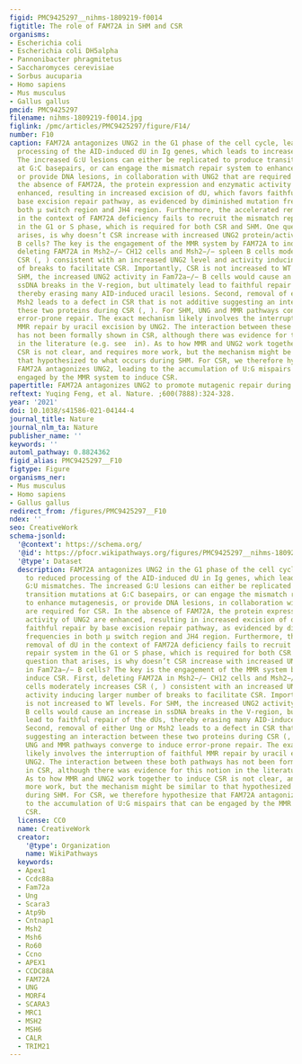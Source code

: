 ```yaml
---
figid: PMC9425297__nihms-1809219-f0014
figtitle: The role of FAM72A in SHM and CSR
organisms:
- Escherichia coli
- Escherichia coli DH5alpha
- Pannonibacter phragmitetus
- Saccharomyces cerevisiae
- Sorbus aucuparia
- Homo sapiens
- Mus musculus
- Gallus gallus
pmcid: PMC9425297
filename: nihms-1809219-f0014.jpg
figlink: /pmc/articles/PMC9425297/figure/F14/
number: F10
caption: FAM72A antagonizes UNG2 in the G1 phase of the cell cycle, leading to reduced
  processing of the AID-induced dU in Ig genes, which leads to increased G:U mismatches.
  The increased G:U lesions can either be replicated to produce transition mutations
  at G:C basepairs, or can engage the mismatch repair system to enhance mutagenesis,
  or provide DNA lesions, in collaboration with UNG2 that are required for CSR. In
  the absence of FAM72A, the protein expression and enzymatic activity of UNG2 are
  enhanced, resulting in increased excision of dU, which favors faithful repair by
  base excision repair pathway, as evidenced by diminished mutation frequencies in
  both μ switch region and JH4 region. Furthermore, the accelerated removal of dU
  in the context of FAM72A deficiency fails to recruit the mismatch repair system
  in the G1 or S phase, which is required for both CSR and SHM. One question that
  arises, is why doesn’t CSR increase with increased UNG2 protein/activity in Fam72a−/−
  B cells? The key is the engagement of the MMR system by FAM72A to induce CSR. First,
  deleting FAM72A in Msh2−/− CH12 cells and Msh2−/− spleen B cells moderately increases
  CSR (, ) consistent with an increased UNG2 level and activity inducing larger number
  of breaks to facilitate CSR. Importantly, CSR is not increased to WT levels. For
  SHM, the increased UNG2 activity in Fam72a−/− B cells would cause an increase in
  ssDNA breaks in the V-region, but ultimately lead to faithful repair of the dUs,
  thereby erasing many AID-induced uracil lesions. Second, removal of either Ung or
  Msh2 leads to a defect in CSR that is not additive suggesting an interaction between
  these two proteins during CSR (, ). For SHM, UNG and MMR pathways converge to induce
  error-prone repair. The exact mechanism likely involves the interruption of faithful
  MMR repair by uracil excision by UNG2. The interaction between these both pathways
  has not been formally shown in CSR, although there was evidence for this notion
  in the literature (e.g. see  in). As to how MMR and UNG2 work together to induce
  CSR is not clear, and requires more work, but the mechanism might be similar to
  that hypothesized to what occurs during SHM. For CSR, we therefore hypothesize that
  FAM72A antagonizes UNG2, leading to the accumulation of U:G mispairs that can be
  engaged by the MMR system to induce CSR.
papertitle: FAM72A antagonizes UNG2 to promote mutagenic repair during antibody maturation.
reftext: Yuqing Feng, et al. Nature. ;600(7888):324-328.
year: '2021'
doi: 10.1038/s41586-021-04144-4
journal_title: Nature
journal_nlm_ta: Nature
publisher_name: ''
keywords: ''
automl_pathway: 0.8824362
figid_alias: PMC9425297__F10
figtype: Figure
organisms_ner:
- Mus musculus
- Homo sapiens
- Gallus gallus
redirect_from: /figures/PMC9425297__F10
ndex: ''
seo: CreativeWork
schema-jsonld:
  '@context': https://schema.org/
  '@id': https://pfocr.wikipathways.org/figures/PMC9425297__nihms-1809219-f0014.html
  '@type': Dataset
  description: FAM72A antagonizes UNG2 in the G1 phase of the cell cycle, leading
    to reduced processing of the AID-induced dU in Ig genes, which leads to increased
    G:U mismatches. The increased G:U lesions can either be replicated to produce
    transition mutations at G:C basepairs, or can engage the mismatch repair system
    to enhance mutagenesis, or provide DNA lesions, in collaboration with UNG2 that
    are required for CSR. In the absence of FAM72A, the protein expression and enzymatic
    activity of UNG2 are enhanced, resulting in increased excision of dU, which favors
    faithful repair by base excision repair pathway, as evidenced by diminished mutation
    frequencies in both μ switch region and JH4 region. Furthermore, the accelerated
    removal of dU in the context of FAM72A deficiency fails to recruit the mismatch
    repair system in the G1 or S phase, which is required for both CSR and SHM. One
    question that arises, is why doesn’t CSR increase with increased UNG2 protein/activity
    in Fam72a−/− B cells? The key is the engagement of the MMR system by FAM72A to
    induce CSR. First, deleting FAM72A in Msh2−/− CH12 cells and Msh2−/− spleen B
    cells moderately increases CSR (, ) consistent with an increased UNG2 level and
    activity inducing larger number of breaks to facilitate CSR. Importantly, CSR
    is not increased to WT levels. For SHM, the increased UNG2 activity in Fam72a−/−
    B cells would cause an increase in ssDNA breaks in the V-region, but ultimately
    lead to faithful repair of the dUs, thereby erasing many AID-induced uracil lesions.
    Second, removal of either Ung or Msh2 leads to a defect in CSR that is not additive
    suggesting an interaction between these two proteins during CSR (, ). For SHM,
    UNG and MMR pathways converge to induce error-prone repair. The exact mechanism
    likely involves the interruption of faithful MMR repair by uracil excision by
    UNG2. The interaction between these both pathways has not been formally shown
    in CSR, although there was evidence for this notion in the literature (e.g. see  in).
    As to how MMR and UNG2 work together to induce CSR is not clear, and requires
    more work, but the mechanism might be similar to that hypothesized to what occurs
    during SHM. For CSR, we therefore hypothesize that FAM72A antagonizes UNG2, leading
    to the accumulation of U:G mispairs that can be engaged by the MMR system to induce
    CSR.
  license: CC0
  name: CreativeWork
  creator:
    '@type': Organization
    name: WikiPathways
  keywords:
  - Apex1
  - Ccdc88a
  - Fam72a
  - Ung
  - Scara3
  - Atp9b
  - Cntnap1
  - Msh2
  - Msh6
  - Ro60
  - Ccno
  - APEX1
  - CCDC88A
  - FAM72A
  - UNG
  - MORF4
  - SCARA3
  - MRC1
  - MSH2
  - MSH6
  - CALR
  - TRIM21
---
```

